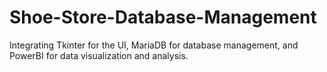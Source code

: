 # Shoe-Store-Database-Management
 Integrating Tkinter for the UI, MariaDB for database management, and PowerBI for data visualization and analysis.
